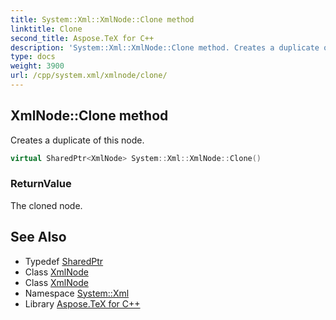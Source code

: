 ```yaml
---
title: System::Xml::XmlNode::Clone method
linktitle: Clone
second_title: Aspose.TeX for C++
description: 'System::Xml::XmlNode::Clone method. Creates a duplicate of this node in C++.'
type: docs
weight: 3900
url: /cpp/system.xml/xmlnode/clone/
---
```

## XmlNode::Clone method


Creates a duplicate of this node.

```cpp
virtual SharedPtr<XmlNode> System::Xml::XmlNode::Clone()
```


### ReturnValue

The cloned node.

## See Also

* Typedef [SharedPtr](../../../system/sharedptr/)
* Class [XmlNode](../)
* Class [XmlNode](../)
* Namespace [System::Xml](../../)
* Library [Aspose.TeX for C++](../../../)
